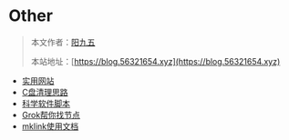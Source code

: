 # Other

> 本文作者：[阳九五](https://github.com/CN-YoungYang)
>
> 本站地址：[https://blog.56321654.xyz](https://blog.56321654.xyz)

- [实用网站](./Articles/实用网站.md)
- [C盘清理思路](./Articles/C盘清理思路.md)
- [科学软件脚本](./Articles/科学软件脚本.md)
- [Grok帮你找节点](./Articles/Grok帮你找节点.md)
- [mklink使用文档](./Articles/mklink使用文档.md)